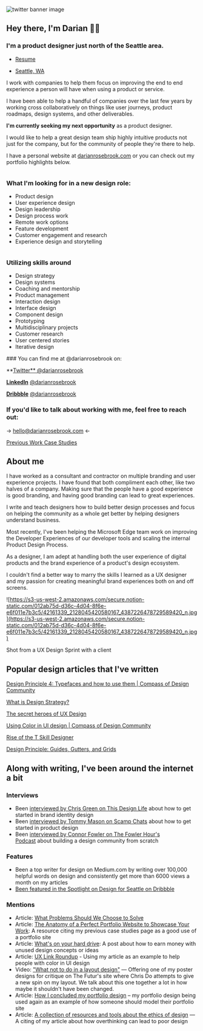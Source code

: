 ![twitter banner image](https://pbs.twimg.com/profile_banners/1606559688/1600460374/1500x500)
## Hey there, I'm Darian 👋🏼
### I'm a product designer just north of the Seattle area.

- [Resume](https://docs.google.com/document/d/1HB1Aed4YvFHutycgpkgMRxdgt6WMvv1VD4CEPrZEf0o/edit?usp=sharing)

- [Seattle, WA](https://www.google.com/maps/place/Seattle,+WA/)

I work with companies to help them focus on improving the end to end experience a person will have when using a product or service.

I have been able to help a handful of companies over the last few years by working cross collaboratively on things like user journeys, product roadmaps, design systems, and other deliverables.

**I'm currently seeking my next opportunity** as a product designer.

I would like to help a great design team ship highly intuitive products not just for the company, but for the community of people they're there to help.

I have a personal website at [darianrosebrook.com](http://darianrosebrook.com) or you can check out my portfolio highlights below.
<div style="display: grid; grid-template: 1fr 1fr;">
<div>
  <h3> What I'm looking for in a new design role:</h3>
<ul>
  <li>Product design</li>
  <li>User experience design</li>
  <li>Design leadership</li>
  <li>Design process work</li>
  <li>Remote work options</li>
  <li>Feature development</li>
  <li>Customer engagement and research</li>
  <li>Experience design and storytelling</li>
</ul>
</div>

<div>
  <h3>Utilizing skills around</h3>
  <ul>
    <li>Design strategy</li>
    <li>Design systems</li>
    <li>Coaching and mentorship</li>
    <li>Product management</li>
    <li>Interaction design</li>
    <li>Interface design</li>
    <li>Component design</li>
    <li>Prototyping</li>
    <li>Multidisciplinary projects</li>
    <li>Customer research</li>
    <li>User centered stories</li>
    <li>Iterative design</li>
  </ul>
</div> 
</div>
### You can find me at @darianrosebrook on:

**[Twitter**
@darianrosebrook](https://twitter.com/darianrosebrook)

**[LinkedIn](https://linkedin.com/in/darianrosebrook)**
[@darianrosebrook](https://linkedin.com/in/darianrosebrook)

**[Dribbble](https://dribbble.com/darianrosebrook)**
[@darianrosebrook](https://dribbble.com/darianrosebrook)

### **If you'd like to talk about working with me, feel free to reach out:**

→ [hello@darianrosebrook.](mailto:hello@darianrosebrook.com?subject=%F0%9F%91%8B%20Hey%2C%20let's%20work%20together!&body=Hey%2C%20I%20saw%20your%20short%20portfolio%20online%20and%20thought%20I%20should%20reach%20out.%0D%0A%0D%0AI%20would%20like%20to%20talk%20to%20you%20about%20%5Bthing%5D.)[com](mailto:hello@darianrosebrook.com?subject=%F0%9F%91%8B%20Hey%2C%20let's%20chat!&body=Hey%2C%20I%20saw%20your%20short%20portfolio%20online%20and%20thought%20I%20should%20reach%20out.%0D%0A%0D%0AI%20would%20like%20to%20talk%20to%20you%20about%20%5Bthing%5D.) ←

[Previous Work Case Studies](https://www.notion.so/ddbcfb73943c4fdf88cfee922d3bc5c8)


## About me

I have worked as a consultant and contractor on multiple branding and user experience projects. I have found that both compliment each other, like two halves of a company. Making sure that the people have a good experience is good branding, and having good branding can lead to great experiences.

I write and teach designers how to build better design processes and focus on helping the community as a whole get better by helping designers understand business.

Most recently, I've been helping the Microsoft Edge team work on improving the Developer Experiences of our developer tools and scaling  the internal Product Design Process.

As a designer, I am adept at handling both the user experience of digital products and the brand experience of a product's design ecosystem.

I couldn't find a better way to marry the skills I learned as a UX designer and my passion for creating meaningful brand experiences both on and off screens.

![https://s3-us-west-2.amazonaws.com/secure.notion-static.com/012ab75d-d36c-4d04-8f6e-e6f011e7b3c5/42161339_2128045420580167_4387226478729589420_n.jpg](https://s3-us-west-2.amazonaws.com/secure.notion-static.com/012ab75d-d36c-4d04-8f6e-e6f011e7b3c5/42161339_2128045420580167_4387226478729589420_n.jpg)

Shot from a UX Design Sprint with a client

## Popular design articles that I've written

[Design Principle 4: Typefaces and how to use them | Compass of Design Community](https://compassofdesign.com/articles/design-principle-4-typefaces-and-how-to-use-them)

[What is Design Strategy?](https://blog.marvelapp.com/what-is-design-strategy/)

[The secret heroes of UX Design](https://read.compassofdesign.com/the-secret-heroes-of-ux-design-56014d087dee)

[Using Color in UI design | Compass of Design Community](https://compassofdesign.com/articles/using-color-in-ui-design)

[Rise of the T Skill Designer](https://blog.marvelapp.com/rise-t-skill-designer/)

[Design Principle: Guides, Gutters, and Grids](https://read.compassofdesign.com/guides-gutters-and-grids-2ce6092fc3de?source=friends_link&sk=023f90e4aaaba6992893c77265aebf02)

## Along with writing, I've been around the internet a bit

### Interviews

- Been [interviewed by Chris Green on This Design Life](https://www.thisdesignlife.net/darian-rosebrook-interview/) about how to get started in brand identity design
- Been [interviewed by Tommy Mason on Scamp Chats](https://scamp.studio/scampchat/2019/7/24/darianrosebrook) about how to get started in product design
- Been [interviewed by Connor Fowler on The Fowler Hour's Podcast](https://www.youtube.com/watch?v=WR-huVjQmcw) about building a design community from scratch

### Features

- Been a top writer for design on Medium.com by writing over 100,000 helpful words on design and consistently get more than 6000 views a month on my articles
- [Been featured in the Spotlight on Design for Seattle on Dribbble](https://dribbble.com/stories/2018/05/24/spotlight-on-the-seattle-design-scene)

### Mentions

- Article: [What Problems Should We Choose to Solve](https://uxdesign.cc/solve-the-correct-problem-8ac12038c16e)
- Article: [The Anatomy of a Perfect Portfolio Website to Showcase Your Work](https://kinsta.com/blog/portfolio-website/): A resource citing my previous case studies page as a good use of a portfolio site
- Article: [What's on your hard drive](https://justinjackson.ca/hard-drive): A post about how to earn money with unused design concepts or ideas
- Article: [UX Link Roundup](https://www.nform.com/ideas/ux-link-roundup-july/) - Using my article as an example to help people with color in UI design
- Video: ["What not to do in a layout design"](https://www.youtube.com/watch?v=atS36kzr8zg) — Offering one of my poster designs for critique on The Futur's site where Chris Do attempts to give a new spin on my layout. We talk about this one together a lot in how maybe it shouldn't have been changed.
- Article: [How I concluded my portfolio design](http://eleftheriabatsou.com/content/how-i-concluded-my-portfolio-website) – my portfolio design being used again as an example of how someone should model their portfolio site
- Article: [A collection of resources and tools about the ethics of design](http://future-design-principles.org/future_design_principles/resources-and-tools/) — A citing of my article about how overthinking can lead to poor design
